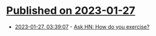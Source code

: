 # [Published on 2023-01-27](index.md)

* [2023-01-27, 03:39:07](https://news.ycombinator.com/item?id=34542172) - [Ask HN: How do you exercise?](https://news.ycombinator.com/item?id=34542172)
